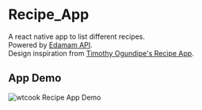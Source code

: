 # Recipe_App

A react native app to list different recipes. \
Powered by [Edamam API](https://www.edamam.com/). \
Design inspiration from [Timothy Ogundipe's Recipe App](https://www.behance.net/gallery/102426989/Recipee-Food-Recipe-App?tracking_source=search_projects%7Crecipe&).

## App Demo
![wtcook Recipe App Demo](./Appdemo/RecipeDemo.gif)
